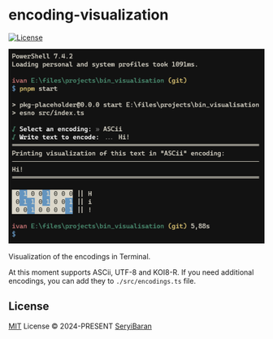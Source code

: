 # encoding-visualization

[![License][license-src]][license-href]

![Screenshot](./readme_assets/image.png)

Visualization of the encodings in Terminal.

At this moment supports ASCii, UTF-8 and KOI8-R. If you need additional encodings, you can add they to `./src/encodings.ts` file.

## License

[MIT](./LICENSE) License © 2024-PRESENT [SeryiBaran](https://github.com/SeriBaran)

<!-- Badges -->

[license-src]: https://img.shields.io/github/license/SeryiBaran/encoding-visualization.svg?style=flat&colorA=080f12&colorB=1fa669
[license-href]: https://github.com/SeryiBaran/encoding-visualization/blob/main/LICENSE
